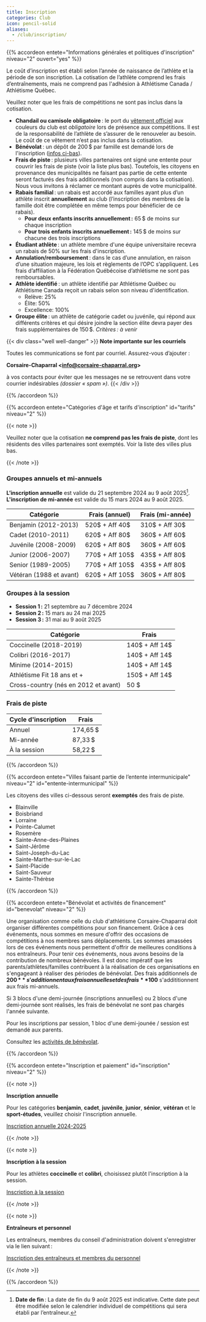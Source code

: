 ```yaml
---
title: Inscription
categories: Club
icon: pencil-solid
aliases:
  - /club/inscription/
---
```


{{% accordeon entete="Informations générales et politiques d'inscription" niveau="2" ouvert="yes" %}}

Le coût d’inscription est établi selon l’année de naissance de l’athlète et la période de son inscription.
La cotisation de l’athlète comprend les frais d’entraînements, mais ne comprend pas l'adhésion à Athlétisme Canada / Athlétisme Québec.

Veuillez noter que les frais de compétitions ne sont pas inclus dans la cotisation.

- **Chandail ou camisole obligatoire** : le port du [vêtement officiel](/club/vetements/) aux couleurs du club est _obligatoire_ lors de présence aux compétitions.  Il est de la responsabilité de l’athlète de s’assurer de le renouveler au besoin. Le coût de ce vêtement n’est pas inclus dans la cotisation.
- **Bénévolat** : un dépôt de 200 $ par famille est demandé lors de l'inscription ([infos ci-bas](#benevolat)).
- **Frais de piste** : plusieurs villes partenaires ont signé une entente pour couvrir les frais de piste (voir la liste plus bas). Toutefois, les citoyens en provenance des municipalités ne faisant pas partie de cette entente seront facturés des frais additionnels (non compris dans la cotisation). Nous vous invitons à réclamer ce montant auprès de votre municipalité.
- **Rabais familial** : un rabais est accordé aux familles ayant plus d’un athlète inscrit **annuellement** au club (l’inscription des membres de la famille doit être complétée en même temps pour bénéficier de ce rabais).
  - **Pour deux enfants inscrits annuellement :** 65 $ de moins sur chaque inscription
  - **Pour trois enfants inscrits annuellement :** 145 $ de moins sur chacune des trois inscriptions
- **Étudiant athlète** : un athlète membre d'une équipe universitaire recevra un rabais de 50% sur les frais d'inscription.
- **Annulation/remboursement** : dans le cas d’une annulation, en raison d’une situation majeure, les lois et règlements de l’OPC s’appliquent. Les frais d’affiliation à la Fédération Québécoise d’athlétisme ne sont pas remboursables.
- **Athlète identifié** : un athlète identifié par Athlétisme Québec ou Athlétisme Canada reçoit un rabais selon son niveau d'identification.
  - Relève: 25%
  - Élite: 50%
  - Excellence: 100%
- **Groupe élite** : un athlète de catégorie cadet ou juvénile, qui répond aux différents critères et qui désire joindre la section élite devra payer des frais supplémentaires de 150 $. _Critères : à venir_

{{< div class="well well-danger" >}}
**Note importante sur les courriels**

Toutes les communications se font par courriel. Assurez-vous d’ajouter :

**Corsaire-Chaparral \<info@corsaire-chaparral.org\>**

à vos contacts pour éviter que les messages ne se retrouvent dans votre courrier indésirables _(dossier « spam »)_.
{{< /div >}}

{{% /accordeon %}}

{{% accordeon entete="Catégories d'âge et tarifs d'inscription" id="tarifs" niveau="2" %}}

{{< note >}}

Veuillez noter que la cotisation **ne comprend pas les frais de piste**, dont les résidents des villes partenaires sont exemptés. Voir la liste des villes plus bas.

{{< /note >}}

### Groupes annuels et mi-annuels

**L’inscription annuelle** est valide du 21 septembre 2024 au 9 août 2025[^inscription-annuelle].\
**L'inscription de mi-année** est valide du 15 mars 2024 au 9 août 2025.

| Catégorie                | Frais (annuel)  | Frais (mi-année) |
|--------------------------|-----------------|------------------|
| Benjamin (2012-2013)     | 520$ + Aff 40$  | 310$ + Aff 30$   |
| Cadet (2010-2011)        | 620$ + Aff 80$  | 360$ + Aff 60$   |
| Juvénile (2008-2009)     | 620$ + Aff 80$  | 360$ + Aff 60$   |
| Junior (2006-2007)       | 770$ + Aff 105$ | 435$ + Aff 80$   |
| Senior (1989-2005)       | 770$ + Aff 105$ | 435$ + Aff 80$   |
| Vétéran (1988 et avant)  | 620$ + Aff 105$ | 360$ + Aff 80$   |

### Groupes à la session

- **Session 1 :** 21 septembre au 7 décembre 2024
- **Session 2 :** 15 mars au 24 mai 2025
- **Session 3 :** 31 mai au 9 août 2025

| Catégorie                            | Frais          |
|--------------------------------------|----------------|
| Coccinelle (2018-2019)               | 140$ + Aff 14$ |
| Colibri (2016-2017)                  | 140$ + Aff 14$ |
| Minime (2014-2015)                   | 140$ + Aff 14$ |
| Athlétisme Fit 18 ans et +           | 150$ + Aff 14$ |
| Cross-country (nés en 2012 et avant) | 50 $           |

### Frais de piste

| Cycle d'inscription  | Frais    |
|----------------------|----------|
| Annuel               | 174,65 $ |
| Mi-année             | 87,33 $  |
| À la session         | 58,22 $  |

[^inscription-annuelle]: **Date de fin** : La date de fin du 9 août 2025 est indicative. Cette date peut être modifiée selon le calendrier individuel de compétitions qui sera établi par l’entraîneur.

{{% /accordeon %}}

{{% accordeon entete="Villes faisant partie de l’entente intermunicipale" niveau="2" id="entente-intermunicipal" %}}

Les citoyens des villes ci-dessous seront **exemptés** des frais de piste.

- Blainville
- Boisbriand
- Lorraine
- Pointe-Calumet
- Rosemère
- Sainte-Anne-des-Plaines
- Saint-Jérôme
- Saint-Joseph-du-Lac
- Sainte-Marthe-sur-le-Lac
- Saint-Placide
- Saint-Sauveur
- Sainte-Thérèse

{{% /accordeon %}}

{{% accordeon entete="Bénévolat et activités de financement" id="benevolat" niveau="2" %}}

Une organisation comme celle du club d'athlétisme Corsaire-Chaparral doit organiser différentes compétitions pour son financement. 
Grâce à ces événements, nous sommes en mesure d'offrir des occasions de compétitions à nos membres sans déplacements.
Les sommes amassées lors de ces événements nous permettent d'offrir de meilleures conditions à nos entraîneurs.
Pour tenir ces événements, nous avons besoins de la contribution de nombreux bénévoles.
Il est donc impératif que les parents/athlètes/familles contribuent à la réalisation de ces organisations en s'engageant à réaliser des périodes de bénévolat.
Des frais additionnels de **200 $** s'additionnent  aux frais annuelles et des frais **100 $** s'addititionnent aux frais mi-annuels.

Si 3 blocs d'une demi-journée (inscriptions annuelles) ou 2 blocs d'une demi-journée sont réalisés, les frais de bénévolat ne sont pas chargés l'année suivante. 

Pour les inscriptions par session, 1 bloc d'une demi-jounée / session est demandé aux parents.

Consultez les [activités de bénévolat](/club/benevolat/).

{{% /accordeon %}}

{{% accordeon entete="Inscription et paiement" id="inscription" niveau="2" %}}

<!--
- **Paiement en ligne** : Le paiement doit être fait en ligne, au moment même de l’inscription, sur la plateforme de gestion d’activités Qidigo.
- **Paiement par versements** : il est désormais possible de payer les inscriptions annuelles en 2 versements : le premier à l’automne (au moment de l’inscription), le deuxième en janvier 2024.
- **Chèques et argent comptant** : Aucun paiement par argent comptant ou par chèque n’est accepté.
- **Compte client** : vous devrez vous créer un compte pour utiliser la plateforme Qidigo. Il est recommandé d’utiliser un partenaire de connexion (compte Facebook, compte Google). Ce compte vous servira tout au long de l’année pour l’inscription à des activités ultérieures.
- **Crédits de bénévolat** : si vos heures ont déjà été complétées, n’ayez crainte : les dépôts en surplus vous seront crédités par les administrateurs (le remboursement sera effectué sur la carte de crédit utilisée lors du paiement de l’inscription).
-->

{{< note >}}

**Inscription annuelle**

Pour les catégories **benjamin**, **cadet**, **juvénile**, **junior**, **sénior**, **vétéran** et le **sport-études**, veuillez choisir l'inscription annuelle.

<a class="btn btn-primary btn--block" href="https://athleticsreg.ca/#!/events/club-dathletisme-corsaire-chaparral-2025-annuel">Inscription annuelle 2024-2025</a>

{{< /note >}}

{{< note >}}

**Inscription à la session**

Pour les athlètes **coccinelle** et **colibri**, choisissez plutôt l'inscription à la session.

<a class="btn btn-tertiary btn--block" href="https://athleticsreg.ca/#!/events/1611-club-dathletisme-corsaire-chaparral-2025-session">Inscription à la session</a>

{{< /note >}}

{{< note >}}

**Entraîneurs et personnel**

Les entraîneurs, membres du conseil d'administration doivent s'enregistrer via le lien suivant :

<a class="btn btn-secondary btn--block" href="https://athleticsreg.ca/#!/events/1827-club-dathletisme-corsaire-chaparral-2025-entraineurs-et-administrateurs">Inscription des entraîneurs et membres du personnel</a>

{{< /note >}}

{{% /accordeon %}}



